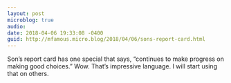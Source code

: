 ```yaml
---
layout: post
microblog: true
audio: 
date: 2018-04-06 19:33:08 -0400
guid: http://mfamous.micro.blog/2018/04/06/sons-report-card.html
---
```

Son’s report card has one special that says, “continues to make progress on making good choices.” Wow. That’s impressive language. I will start using that on others. 
